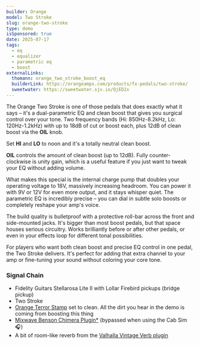 ```yaml
---
builder: Orange
model: Two Stroke
slug: orange-two-stroke
type: demo
isSponsored: true
date: 2025-07-17
tags:
  - eq
  - equalizer
  - parametric eq
  - boost
externalLinks:
  thomann: orange_two_stroke_boost_eq
  builderLink: https://orangeamps.com/products/fx-pedals/two-stroke/
  sweetwater: https://sweetwater.sjv.io/QjED2x
---
```


The Orange Two Stroke is one of those pedals that does exactly what it says – it's a dual-parametric EQ and clean boost that gives you surgical control over your tone. Two frequency bands (Hi: 850Hz-8.2kHz, Lo: 120Hz-1.2kHz) with up to 18dB of cut or boost each, plus 12dB of clean boost via the **OIL** knob. 

Set **HI** and **LO** to noon and it's a totally neutral clean boost.

**OIL** controls the amount of clean boost (up to 12dB). Fully counter-clockwise is unity gain, which is a useful feature if you just want to tweak your EQ without adding volume. 

What makes this special is the internal charge pump that doubles your operating voltage to 18V, massively increasing headroom. You can power it with 9V or 12V for even more output, and it stays whisper quiet. The parametric EQ is incredibly precise – you can dial in subtle solo boosts or completely reshape your amp's voice.

The build quality is bulletproof with a protective roll-bar across the front and side-mounted jacks. It's bigger than most boost pedals, but that space houses serious circuitry. Works brilliantly before or after other pedals, or even in your effects loop for different tonal possibilities.

For players who want both clean boost and precise EQ control in one pedal, the Two Stroke delivers. It's perfect for adding that extra channel to your amp or fine-tuning your sound without coloring your core tone.

### Signal Chain

- Fidelity Guitars Stellarosa Lite II with Lollar Firebird pickups (bridge pickup)
- Two Stroke
- [Orange Terror Stamp](/demos/orange-terror-stamp/) set to clean. All the dirt you hear in the demo is coming from boosting this thing
- [Mixwave Benson Chimera Plugin*](https://sweetwater.sjv.io/B0N2PL) (bypassed when using the Cab Sim 🎧)
- A bit of room-like reverb from the [Valhalla Vintage Verb plugin](https://valhalladsp.com/shop/reverb/valhalla-vintage-verb/)

